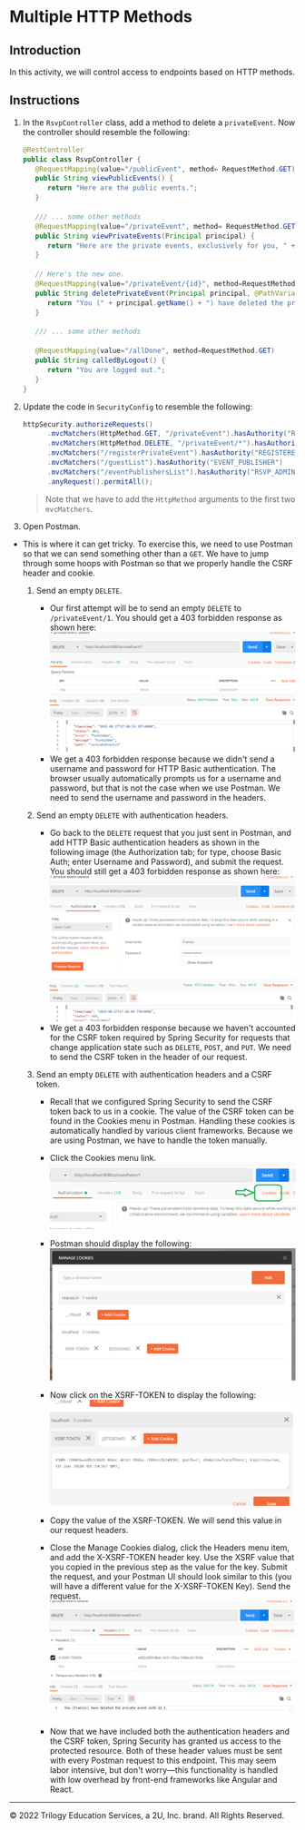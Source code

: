 # Multiple HTTP Methods

## Introduction

In this activity, we will control access to endpoints based on HTTP methods.

## Instructions

1. In the `RsvpController` class, add a method to delete a `privateEvent`. Now the controller should resemble the following:

   ```java
   @RestController
   public class RsvpController {
      @RequestMapping(value="/publicEvent", method= RequestMethod.GET)
      public String viewPublicEvents() {
         return "Here are the public events.";
      }

      /// ... some other methods
      @RequestMapping(value="/privateEvent", method= RequestMethod.GET)
      public String viewPrivateEvents(Principal principal) {
         return "Here are the private events, exclusively for you, " + principal.getName();
      }

      // Here's the new one.
      @RequestMapping(value="/privateEvent/{id}", method=RequestMethod.DELETE)
      public String deletePrivateEvent(Principal principal, @PathVariable int id) {
         return "You (" + principal.getName() + ") have deleted the private event with id " + id + ".";
      }

      /// ... some other methods

      @RequestMapping(value="/allDone", method=RequestMethod.GET)
      public String calledByLogout() {
         return "You are logged out.";
      }
   }
   ```

2. Update the code in `SecurityConfig` to resemble the following:

   ```java
   httpSecurity.authorizeRequests()
         .mvcMatchers(HttpMethod.GET, "/privateEvent").hasAuthority("REGISTERED_USER")
         .mvcMatchers(HttpMethod.DELETE, "/privateEvent/*").hasAuthority("RSVP_ADMIN")
         .mvcMatchers("/registerPrivateEvent").hasAuthority("REGISTERED_USER")
         .mvcMatchers("/guestList").hasAuthority("EVENT_PUBLISHER")
         .mvcMatchers("/eventPublishersList").hasAuthority("RSVP_ADMIN")
         .anyRequest().permitAll();
   ```

   >Note that we have to add the `HttpMethod` arguments to the first two `mvcMatchers`.

3. Open Postman.

- This is where it can get tricky. To exercise this, we need to use Postman so that we can send something other than a `GET`. We have to jump through some hoops with Postman so that we properly handle the CSRF header and cookie.
  1. Send an empty `DELETE`.
     * Our first attempt will be to send an empty `DELETE` to `/privateEvent/1`. You should get a 403 forbidden response as shown here:
       ![Screenshot of Postman showing a 403 error when trying to delete a private event](./images/privateevent-empty-delete-1.png)
     * We get a 403 forbidden response because we didn't send a username and password for HTTP Basic authentication. The browser usually automatically prompts us for a username and password, but that is not the case when we use Postman. We need to send the username and password in the headers.

  2. Send an empty `DELETE` with authentication headers.
     * Go back to the `DELETE` request that you just sent in Postman, and add HTTP Basic authentication headers as shown in the following image (the Authorization tab; for type, choose Basic Auth; enter Username and Password), and submit the request. You should still get a 403 forbidden response as shown here:
       ![Screenshot of Postman showing a 403 error when trying to delete a private event](./images/privateevent-http-basic-empty-delete.png)
     * We get a 403 forbidden response because we haven't accounted for the CSRF token required by Spring Security for requests that change application state such as `DELETE`, `POST`, and `PUT`. We need to send the CSRF token in the header of our request.

  3. Send an empty `DELETE` with authentication headers and a CSRF token.
     * Recall that we configured Spring Security to send the CSRF token back to us in a cookie. The value of the CSRF token can be found in the Cookies menu in Postman. Handling these cookies is automatically handled by various client frameworks. Because we are using Postman, we have to handle the token manually. 

     * Click the Cookies menu link.
       ![Screenshot of the menu link in Postman for managing cookies](./images/privateevent-cookies-menu-link.png)
      * Postman should display the following:
        ![Screenshot of Postman managing cookies](./images/privateevent-postman-cookies-display.png)
     * Now click on the XSRF-TOKEN to display the following:
       ![Screenshot displaying the XSRF-TOKEN](./images/privateevent-xsrf-cookie-value.png)
     * Copy the value of the XSRF-TOKEN. We will send this value in our request headers.
     * Close the Manage Cookies dialog, click the Headers menu item, and add the X-XSRF-TOKEN header key. Use the XSRF value that you copied in the previous step as the value for the key. Submit the request, and your Postman UI should look similar to this (you will have a different value for the X-XSRF-TOKEN Key). Send the request.
       ![Screenshot of Postman showing successful delete of private event](./images/privateevent-successful-delete-with-csrf.png)
     * Now that we have included both the authentication headers and the CSRF token, Spring Security has granted us access to the protected resource. Both of these header values must be sent with every Postman request to this endpoint. This may seem labor intensive, but don't worry&mdash;this functionality is handled with low overhead by front-end frameworks like Angular and React.


---

© 2022 Trilogy Education Services, a 2U, Inc. brand. All Rights Reserved.
